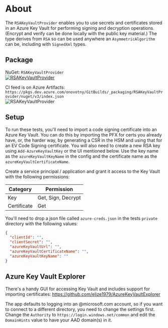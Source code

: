 # About
The `RSAKeyVaultProvider` enables you to use secrets and certificates stored in an 
Azure Key Vault for performing signing and decryption operations. (Encrypt and verify
can be done locally with the public key material.) The type derives from `RSA` so can
be used anywhere an `AsymmetricAlgorithm` can be, including with `SignedXml` types.

## Package
NuGet: `RSAKeyVaultProvider`<br />
[![RSAKeyVaultProvider](https://img.shields.io/nuget/v/RSAKeyVaultProvider.svg)](https://www.nuget.org/packages/RSAKeyVaultProvider)

CI feed is on Azure Artifacts:
`https://pkgs.dev.azure.com/onovotny/GitBuilds/_packaging/RSAKeyVaultProvider/nuget/v3/index.json` <br />
![RSAKeyVaultProvider](https://img.shields.io/myget/rsakeyvaultprovider/v/RSAKeyVaultProvider.svg)

## Setup
To run these tests, you'll need to import a code signing certificate into an
Azure Key Vault. You can do this by importing the PFX for certs you already have,
or, the harder way, by generating a CSR in the HSM and using that for an EV Code
Signing certificate. You will also need to create a new RSA key using `Add-AzureKeyVaultKey` or
the UI mentioned below. Use the key name as the `azureKeyVaultKeyName` in the 
config and the certificate name as the `azureKeyVaultCertificateName`.

Create a service principal / application and grant it access to the Key Vault with the following 
permissions:

| Category | Permission |
| ----- | ---- |
| Key | Get, Sign, Decrypt |
| Certificate | Get |


You'll need to drop a json file called `azure-creds.json` in the tests `private` directory
with the following values:

```json
{
  "clientId": "",
  "clientSecret": "",
  "azureKeyVaultUrl": "",
  "azureKeyVaultCertificateName": "",
  "azureKeyVaultKeyName": "" 
}
```

## Azure Key Vault Explorer
There's a handy GUI for accessing Key Vault and includes support for importing certificates:
https://github.com/elize1979/AzureKeyVaultExplorer

The app defaults to logging into an @microsoft.com account, so if you want to connect to a 
different directory, you need to change the settings first. Change the `Authority` to `https://login.windows.net/common`
and edit the `DomainHints` value to have your AAD domain(s) in it.

